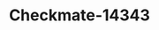 ---
f_zip-code: 98501
f_state-code: WA
title: Checkmate-14343
f_phone: 360-570-5015
f_city-only: Tumwater
f_address: 3242 Capitol Boulevard Southeast Tumwater
f_location-unique-id: '14343'
slug: checkmate-14343
updated-on: '2024-05-30T13:46:58.046Z'
created-on: '2024-05-30T13:36:59.803Z'
published-on: '2024-05-30T13:54:32.469Z'
f_city-state: cms/city/tumwater-wa.md
f_company: cms/company/checkmate.md
f_state: cms/state/washington.md
layout: '[payday-loan].html'
tags: payday-loan
---